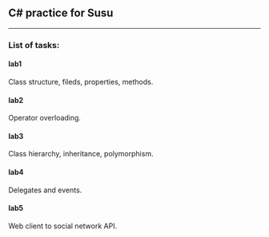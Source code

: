 
## C# practice for Susu

***

### List of tasks:

#### lab1
Class structure, fileds, properties, methods.

#### lab2
Operator overloading.

#### lab3
Class hierarchy, inheritance, polymorphism.

#### lab4
Delegates and events.

#### lab5
Web client to social network API.

